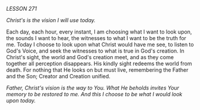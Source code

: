 *LESSON 271*

*Christ's is the vision I will use today.*

Each day, each hour, every instant, I am choosing what I want to look upon, the sounds I want to hear, the witnesses to what I want to be the truth for me. Today I choose to look upon what Christ would have me see, to listen to God's Voice, and seek the witnesses to what is true in God's creation. In Christ's sight, the world and God's creation meet, and as they come together all perception disappears. His kindly sight redeems the world from death. For nothing that He looks on but must live, remembering the Father and the Son; Creator and Creation unified.

_Father, Christ's vision is the way to You. What He beholds invites Your memory to be restored to me. And this I choose to be what I would look upon today._